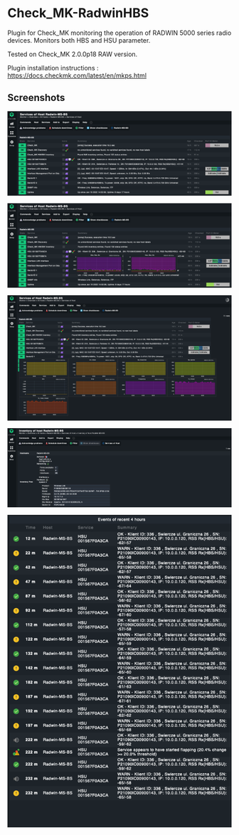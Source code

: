 # Check_MK-RadwinHBS

Plugin for Check_MK monitoring the operation of RADWIN 5000 series radio devices.
Monitors both HBS and HSU parameter.

Tested on Check_MK 2.0.0p18 RAW version.

Plugin installation instructions : https://docs.checkmk.com/latest/en/mkps.html


## Screenshots

![Screenshot 1](https://github.com/WojRep/Check_MK-RadwinHBS/blob/master/.html/Check_MK-RadwinHBS-1.png?raw=true)

![Screenshot 2](https://github.com/WojRep/Check_MK-RadwinHBS/blob/master/.html/Check_MK-RadwinHBS-2.png?raw=true)

![Screenshot 3](https://github.com/WojRep/Check_MK-RadwinHBS/blob/master/.html/Check_MK-RadwinHBS-3.png?raw=true)

![Screenshot 41](https://github.com/WojRep/Check_MK-RadwinHBS/blob/master/.html/Check_MK-RadwinHBS-4.png?raw=true)

![Screenshot 5](https://github.com/WojRep/Check_MK-RadwinHBS/blob/master/.html/Check_MK-RadwinHBS-5.png?raw=true)
